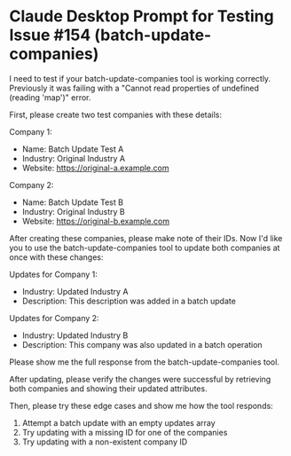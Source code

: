# Claude Desktop Prompt for Testing Issue #154 (batch-update-companies)

I need to test if your batch-update-companies tool is working correctly. Previously it was failing with a "Cannot read properties of undefined (reading 'map')" error.

First, please create two test companies with these details:

Company 1:
- Name: Batch Update Test A
- Industry: Original Industry A
- Website: https://original-a.example.com

Company 2:
- Name: Batch Update Test B
- Industry: Original Industry B
- Website: https://original-b.example.com

After creating these companies, please make note of their IDs. Now I'd like you to use the batch-update-companies tool to update both companies at once with these changes:

Updates for Company 1:
- Industry: Updated Industry A
- Description: This description was added in a batch update

Updates for Company 2:
- Industry: Updated Industry B
- Description: This company was also updated in a batch operation

Please show me the full response from the batch-update-companies tool.

After updating, please verify the changes were successful by retrieving both companies and showing their updated attributes.

Then, please try these edge cases and show me how the tool responds:
1. Attempt a batch update with an empty updates array
2. Try updating with a missing ID for one of the companies
3. Try updating with a non-existent company ID